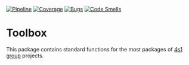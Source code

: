 [![Pipeline](https://gitlab.com/4s1/toolbox/badges/main/pipeline.svg)](https://gitlab.com/4s1/toolbox/pipelines)
[![Coverage](https://gitlab.com/4s1/toolbox/badges/main/coverage.svg)](https://gitlab.com/4s1/toolbox)
[![Bugs](https://sonarcloud.io/api/project_badges/measure?project=4s1_toolbox&metric=bugs)](https://sonarcloud.io/summary/overall?id=4s1_toolbox)
[![Code Smells](https://sonarcloud.io/api/project_badges/measure?project=4s1_toolbox&metric=code_smells)](https://sonarcloud.io/summary/overall?id=4s1_toolbox)

# Toolbox

This package contains standard functions for the most packages of [4s1 group](https://gitlab.com/4s1) projects.
